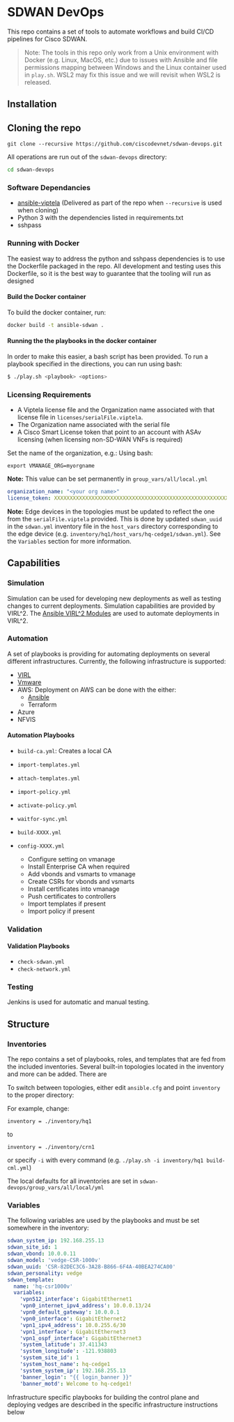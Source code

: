 
# SDWAN DevOps

This repo contains a set of tools to automate workflows and build CI/CD pipelines for Cisco SDWAN.

> Note: The tools in this repo only work from a Unix environment with Docker (e.g. Linux, MacOS, etc.) due to issues with Ansible and file permissions mapping between Windows and the Linux container used in `play.sh`.  WSL2 may fix this issue and we will revisit when WSL2 is released.

## Installation

## Cloning the repo

``` shell
git clone --recursive https://github.com/ciscodevnet/sdwan-devops.git
```

All operations are run out of the `sdwan-devops` directory:

```bash
cd sdwan-devops
```

### Software Dependancies

* [ansible-viptela](https://github.com/CiscoDevNet/ansible-viptela) (Delivered as part of the repo when `--recursive` is used when cloning)
* Python 3 with the dependencies listed in requirements.txt
* sshpass



### Running with Docker

The easiest way to address the python and sshpass dependencies is to use the Dockerfile packaged in the repo.  All development and testing uses this Dockerfile, so it is the best way to guarantee that the tooling will run as designed

#### Build the Docker container

To build the docker container, run:

```bash
docker build -t ansible-sdwan .
```

#### Running the the playbooks in the docker container

In order to make this easier, a bash script has been provided.  To run a playbook specified in the directions, you can run using bash:

```bash
$ ./play.sh <playbook> <options>
```

### Licensing Requirements

* A Viptela license file and the Organization name associated with that license file in `licenses/serialFile.viptela`.
* The Organization name associated with the serial file
* A Cisco Smart License token that point to an account with ASAv licensing (when licensing non-SD-WAN VNFs is required)

Set the name of the organization, e.g.:
Using bash:
```
export VMANAGE_ORG=myorgname
```

**Note:** This value can be set permanently in `group_vars/all/local.yml`

```yaml
organization_name: "<your org name>"
license_token: XXXXXXXXXXXXXXXXXXXXXXXXXXXXXXXXXXXXXXXXXXXXXXXXXXXXXXXXXXXXXXXXXXXXXXXXXXXXXXXXXXXXXX
```

**Note:** Edge devices in the topologies must be updated to reflect the one from the `serialFile.viptela` provided.  This is done by updated `sdwan_uuid` in the `sdwan.yml` inventory file in the `host_vars` directory corresponding to the edge device (e.g. `inventory/hq1/host_vars/hq-cedge1/sdwan.yml`).  See the `Variables` section for more information.

## Capabilities

### Simulation

Simulation can be used for developing new deployments as well as testing changes to current deployments.  Simulation capabilities are provided by VIRL^2.  The [Ansible VIRL^2 Modules](https://github.com/ciscodevnet/ansible-virl) are used to automate deployments in VIRL^2.

### Automation

A set of playbooks is providing for automating deployments on several different infrastructures.  Currently, the following infrastructure is supported:

* [VIRL](docs/virl.md)
* [Vmware](docs/tf-vmware.md)
* AWS: Deployment on AWS can be done with the either:
  * [Ansible](docs/aws.md)
  * Terraform
* Azure
* NFVIS

#### Automation Playbooks

* `build-ca.yml`: Creates a local CA
* `import-templates.yml`
* `attach-templates.yml`
* `import-policy.yml`
* `activate-policy.yml`
* `waitfor-sync.yml`

* `build-XXXX.yml`

* `config-XXXX.yml`
  * Configure setting on vmanage
  * Install Enterprise CA when required
  * Add vbonds and vsmarts to vmanage
  * Create CSRs for vbonds and vsmarts
  * Install certificates into vmanage
  * Push certificates to controllers
  * Import templates if present
  * Import policy if present

### Validation

#### Validation Playbooks
* `check-sdwan.yml`
* `check-network.yml`

### Testing

Jenkins is used for automatic and manual testing.  

## Structure

### Inventories

The repo contains a set of playbooks, roles, and templates that are fed from the included inventories. Several built-in topologies located in the inventory and more can be added.  There are 


To switch between topologies, either edit `ansible.cfg` and point `inventory` to the proper directory:

For example, change:
```
inventory = ./inventory/hq1
```
to
```
inventory = ./inventory/crn1
```

or specify `-i` with every command (e.g. `./play.sh -i inventory/hq1 build-cml.yml`)

The local defaults for all inventories are set in `sdwan-devops/group_vars/all/local/yml`

### Variables

The following variables are used by the playbooks and must be set somewhere in the inventory:

```yaml
sdwan_system_ip: 192.168.255.13
sdwan_site_id: 1
sdwan_vbond: 10.0.0.11
sdwan_model: 'vedge-CSR-1000v'
sdwan_uuid: 'CSR-82DEC3C6-3A28-B866-6F4A-40BEA274CA00'
sdwan_personality: vedge
sdwan_template:
  name: 'hq-csr1000v'
  variables:
    'vpn512_interface': GigabitEthernet1
    'vpn0_internet_ipv4_address': 10.0.0.13/24
    'vpn0_default_gateway': 10.0.0.1
    'vpn0_interface': GigabitEthernet2
    'vpn1_ipv4_address': 10.0.255.6/30
    'vpn1_interface': GigabitEthernet3
    'vpn1_ospf_interface': GigabitEthernet3
    'system_latitude': 37.411343
    'system_longitude': -121.938803
    'system_site_id': 1
    'system_host_name': hq-cedge1
    'system_system_ip': 192.168.255.13
    'banner_login': "{{ login_banner }}"
    'banner_motd': Welcome to hq-cedge1!
```



Infrastructure specific playbooks for building the control plane and deploying vedges are described in the specific infrastructure instructions below



